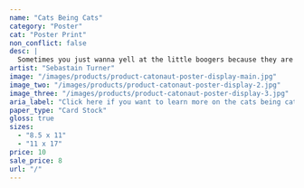 ```yaml
---
name: "Cats Being Cats"
category: "Poster"
cat: "Poster Print"
non_conflict: false
desc: |
  Sometimes you just wanna yell at the little boogers because they are so smug.
artist: "Sebastain Turner"
image: "/images/products/product-catonaut-poster-display-main.jpg"
image_two: "/images/products/product-catonaut-poster-display-2.jpg"
image_three: "/images/products/product-catonaut-poster-display-3.jpg"
aria_label: "Click here if you want to learn more on the cats being cats poster."
paper_type: "Card Stock"
gloss: true
sizes:
  - "8.5 x 11"
  - "11 x 17"
price: 10
sale_price: 8
url: "/"
---
```

